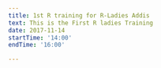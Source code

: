 ```yaml
---
title: 1st R training for R-Ladies Addis
text: This is the First R ladies Training
date: 2017-11-14
startTime: '14:00'
endTime: '16:00'

---
```

